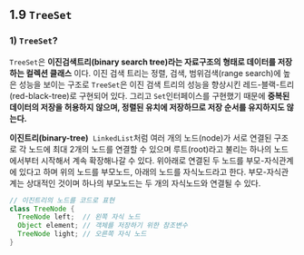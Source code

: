 ## 1.9 `TreeSet`

### 1) `TreeSet`?
`TreeSet`은 **이진검색트리(binary search tree)라는 자료구조의 형태로 데이터를 저장하는 컬렉션 클래스** 이다. 이진 검색 트리는 정렬, 검색, 범위검색(range search)에 높은 성능을 보이는 구조로 `TreeSet`은 이진 검색 트리의 성능을 향상시킨 레드-블랙-트리(red-black-tree)로 구현되어 있다. 그리고 `Set`인터페이스를 구현했기 때문에 **중복된 데이터의 저장을 허용하지 않으며, 정렬된 유치에 저장하므로 저장 순서를 유지하지도 않는다.**

**이진트리(binary-tree)**
![]()
`LinkedList`처럼 여러 개의 노드(node)가 서로 연결된 구조로 각 노드에 최대 2개의 노드를 연결할 수 있으며 루트(root)라고 불리는 하나의 노드에서부터 시작해서 계속 확장해나갈 수 있다. 위아래로 연결된 두 노드를 부모-자식관계에 있다고 하며 위의 노드를 부모노드, 아래의 노드를 자식노드라고 한다. 부모-자식관계는 상대적인 것이며 하나의 부모노드는 두 개의 자식노드와 연결될 수 있다.

```java
// 이진트리의 노드를 코드로 표현
class TreeNode {
  TreeNode left;  // 왼쪽 자식 노드
  Object element; // 객체를 저장하기 위한 참조변수
  TreeNode light; // 오른쪽 자식 노드
}
```

